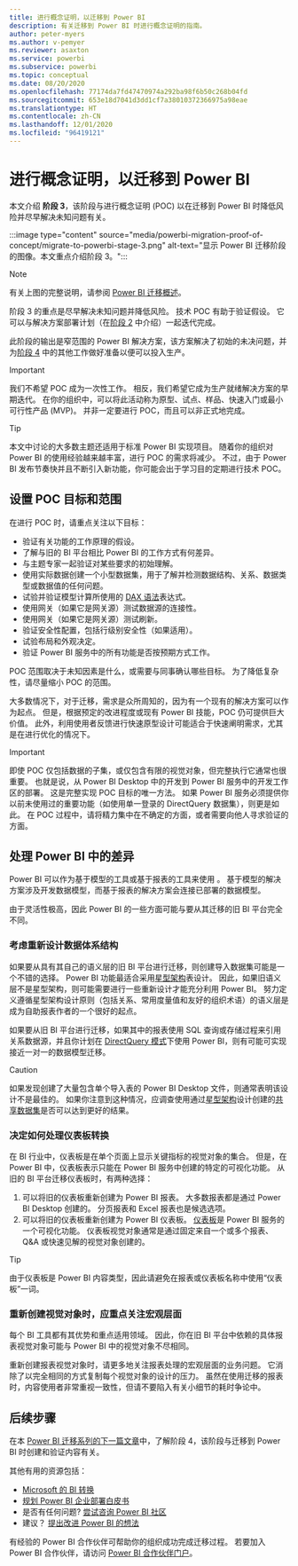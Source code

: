 ```yaml
---
title: 进行概念证明，以迁移到 Power BI
description: 有关迁移到 Power BI 时进行概念证明的指南。
author: peter-myers
ms.author: v-pemyer
ms.reviewer: asaxton
ms.service: powerbi
ms.subservice: powerbi
ms.topic: conceptual
ms.date: 08/20/2020
ms.openlocfilehash: 77174da7fd47470974a292ba98f6b50c268b04fd
ms.sourcegitcommit: 653e18d7041d3dd1cf7a38010372366975a98eae
ms.translationtype: HT
ms.contentlocale: zh-CN
ms.lasthandoff: 12/01/2020
ms.locfileid: "96419121"
---
```

# <a name="conduct-proof-of-concept-to-migrate-to-power-bi"></a>进行概念证明，以迁移到 Power BI

本文介绍 **阶段 3**，该阶段与进行概念证明 (POC) 以在迁移到 Power BI 时降低风险并尽早解决未知问题有关。

:::image type="content" source="media/powerbi-migration-proof-of-concept/migrate-to-powerbi-stage-3.png" alt-text="显示 Power BI 迁移阶段的图像。本文重点介绍阶段 3。":::

> [!NOTE]
> 有关上图的完整说明，请参阅 [Power BI 迁移概述](powerbi-migration-overview.md)。

阶段 3 的重点是尽早解决未知问题并降低风险。 技术 POC 有助于验证假设。 它可以与解决方案部署计划（在[阶段 2](powerbi-migration-planning.md) 中介绍）一起迭代完成。

此阶段的输出是窄范围的 Power BI 解决方案，该方案解决了初始的未决问题，并为[阶段 4](powerbi-migration-create-validate-content.md) 中的其他工作做好准备以便可以投入生产。

> [!IMPORTANT]
> 我们不希望 POC 成为一次性工作。 相反，我们希望它成为生产就绪解决方案的早期迭代。 在你的组织中，可以将此活动称为原型、试点、样品、快速入门或最小可行性产品 (MVP)。 并非一定要进行 POC，而且可以非正式地完成。

> [!TIP]
> 本文中讨论的大多数主题还适用于标准 Power BI 实现项目。 随着你的组织对 Power BI 的使用经验越来越丰富，进行 POC 的需求将减少。 不过，由于 Power BI 发布节奏快并且不断引入新功能，你可能会出于学习目的定期进行技术 POC。

## <a name="set-poc-goals-and-scope"></a>设置 POC 目标和范围

在进行 POC 时，请重点关注以下目标：

- 验证有关功能的工作原理的假设。
- 了解与旧的 BI 平台相比 Power BI 的工作方式有何差异。
- 与主题专家一起验证对某些要求的初始理解。
- 使用实际数据创建一个小型数据集，用于了解并检测数据结构、关系、数据类型或数据值的任何问题。
- 试验并验证模型计算所使用的 [DAX 语法](/dax/)表达式。
- 使用网关（如果它是网关源）测试数据源的连接性。
- 使用网关（如果它是网关源）测试刷新。
- 验证安全性配置，包括行级别安全性（如果适用）。
- 试验布局和外观决定。
- 验证 Power BI 服务中的所有功能是否按预期方式工作。

POC 范围取决于未知因素是什么，或需要与同事确认哪些目标。 为了降低复杂性，请尽量缩小 POC 的范围。

大多数情况下，对于迁移，需求是众所周知的，因为有一个现有的解决方案可以作为起点。 但是，根据预定的改进程度或现有 Power BI 技能，POC 仍可提供巨大价值。 此外，利用使用者反馈进行快速原型设计可能适合于快速阐明需求，尤其是在进行优化的情况下。

> [!IMPORTANT]
> 即使 POC 仅包括数据的子集，或仅包含有限的视觉对象，但完整执行它通常也很重要。 也就是说，从 Power BI Desktop 中的开发到 Power BI 服务中的开发工作区的部署。 这是完整实现 POC 目标的唯一方法。 如果 Power BI 服务必须提供你以前未使用过的重要功能（如使用单一登录的 DirectQuery 数据集），则更是如此。 在 POC 过程中，请将精力集中在不确定的方面，或者需要向他人寻求验证的方面。

## <a name="handle-differences-in-power-bi"></a>处理 Power BI 中的差异

Power BI 可以作为基于模型的工具或基于报表的工具来使用 。 基于模型的解决方案涉及开发数据模型，而基于报表的解决方案会连接已部署的数据模型。

由于灵活性极高，因此 Power BI 的一些方面可能与要从其迁移的旧 BI 平台完全不同。

### <a name="consider-redesigning-the-data-architecture"></a>考虑重新设计数据体系结构

如果要从具有其自己的语义层的旧 BI 平台进行迁移，则创建导入数据集可能是一个不错的选择。 Power BI 功能最适合采用[星型架构](star-schema.md)表设计。 因此，如果旧语义层不是星型架构，则可能需要进行一些重新设计才能充分利用 Power BI。 努力定义遵循星型架构设计原则（包括关系、常用度量值和友好的组织术语）的语义层是成为自助报表作者的一个很好的起点。

如果要从旧 BI 平台进行迁移，如果其中的报表使用 SQL 查询或存储过程来引用关系数据源，并且你计划在 [DirectQuery 模式](../connect-data/desktop-use-directquery.md)下使用 Power BI，则有可能可实现接近一对一的数据模型迁移。

> [!CAUTION]
> 如果发现创建了大量包含单个导入表的 Power BI Desktop 文件，则通常表明该设计不是最佳的。 如果你注意到这种情况，应调查使用通过[星型架构](star-schema.md)设计创建的[共享数据集](../connect-data/service-datasets-across-workspaces.md)是否可以达到更好的结果。

### <a name="decide-how-to-handle-dashboard-conversions"></a>决定如何处理仪表板转换

在 BI 行业中，仪表板是在单个页面上显示关键指标的视觉对象的集合。 但是，在 Power BI 中，仪表板表示只能在 Power BI 服务中创建的特定的可视化功能。 从旧的 BI 平台迁移仪表板时，有两种选择：

1. 可以将旧的仪表板重新创建为 Power BI 报表。 大多数报表都是通过 Power BI Desktop 创建的。 分页报表和 Excel 报表也是候选选项。
2. 可以将旧的仪表板重新创建为 Power BI 仪表板。 [仪表板](../fundamentals/service-basic-concepts.md#dashboards)是 Power BI 服务的一个可视化功能。 仪表板视觉对象通常是通过固定来自一个或多个报表、Q&A 或快速见解的视觉对象创建的。

> [!TIP]
> 由于仪表板是 Power BI 内容类型，因此请避免在报表或仪表板名称中使用“仪表板”一词。

### <a name="focus-on-the-big-picture-when-recreating-visuals"></a>重新创建视觉对象时，应重点关注宏观层面

每个 BI 工具都有其优势和重点适用领域。 因此，你在旧 BI 平台中依赖的具体报表视觉对象可能与 Power BI 中的视觉对象不尽相同。

重新创建报表视觉对象时，请更多地关注报表处理的宏观层面的业务问题。 它消除了以完全相同的方式复制每个视觉对象的设计的压力。 虽然在使用迁移的报表时，内容使用者非常重视一致性，但请不要陷入有关小细节的耗时争论中。

## <a name="next-steps"></a>后续步骤

在本 [Power BI 迁移系列的下一篇文章](powerbi-migration-create-validate-content.md)中，了解阶段 4，该阶段与迁移到 Power BI 时创建和验证内容有关。

其他有用的资源包括：

- [Microsoft 的 BI 转换](center-of-excellence-microsoft-business-intelligence-transformation.md)
- [规划 Power BI 企业部署白皮书](https://aka.ms/PBIEnterpriseDeploymentWP)
- 是否有任何问题? [尝试咨询 Power BI 社区](https://community.powerbi.com/)
- 建议？ [提出改进 Power BI 的想法](https://ideas.powerbi.com/)

有经验的 Power BI 合作伙伴可帮助你的组织成功完成迁移过程。 若要加入 Power BI 合作伙伴，请访问 [Power BI 合作伙伴门户](https://powerbi.microsoft.com/partners/)。
